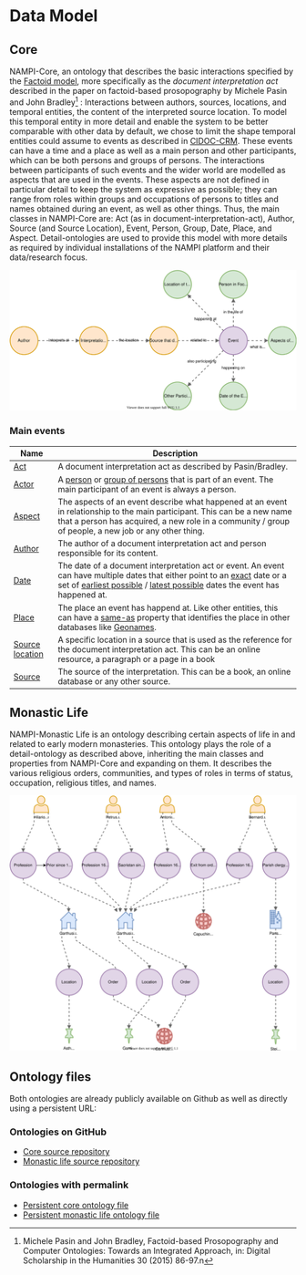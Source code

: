 # Data Model

## Core

NAMPI-Core, an ontology that describes the basic interactions specified by the
[Factoid model](https://www.kcl.ac.uk/factoid-prosopography/ontology), more
specifically as the _document interpretation act_ described in the paper on
factoid-based prosopography by Michele Pasin and John Bradley[^1] : Interactions
between authors, sources, locations, and temporal entities, the content of the
interpreted source location. To model this temporal entity in more detail and
enable the system to be better comparable with other data by default, we chose
to limit the shape temporal entities could assume to events as described in
[CIDOC-CRM](http://www.cidoc-crm.org/sites/default/files/Documents/cidoc_crm_version_5.0.4.html#_Toc310250716).
These events can have a time and a place as well as a main person and other
participants, which can be both persons and groups of persons. The interactions
between participants of such events and the wider world are modelled as aspects
that are used in the events. These aspects are not defined in particular detail
to keep the system as expressive as possible; they can range from roles within
groups and occupations of persons to titles and names obtained during an event,
as well as other things. Thus, the main classes in NAMPI-Core are: Act (as in
document-interpretation-act), Author, Source (and Source Location), Event,
Person, Group, Date, Place, and Aspect. Detail-ontologies are used to provide
this model with more details as required by individual installations of the
NAMPI platform and their data/research focus.

![Schematic model of the core data](data-scheme.svg)

### Main events

| Name                                                              | Description                                                                                                                                                                                                                                                                                                                                                                           |
| ----------------------------------------------------------------- | ------------------------------------------------------------------------------------------------------------------------------------------------------------------------------------------------------------------------------------------------------------------------------------------------------------------------------------------------------------------------------------- |
| [Act](http://purl.org/nampi/owl/core#act)                         | A document interpretation act as described by Pasin/Bradley.                                                                                                                                                                                                                                                                                                                          |
| [Actor](http://purl.org/nampi/owl/core#actor)                     | A [person](http://purl.org/nampi/owl/core#person) or [group of persons](http://purl.org/nampi/owl/core#group) that is part of an event. The main participant of an event is always a person.                                                                                                                                                                                          |
| [Aspect](http://purl.org/nampi/owl/core#aspect)                   | The aspects of an event describe what happened at an event in relationship to the main participant. This can be a new name that a person has acquired, a new role in a community / group of people, a new job or any other thing.                                                                                                                                                     |
| [Author](http://purl.org/nampi/owl/core#author)                   | The author of a document interpretation act and person responsible for its content.                                                                                                                                                                                                                                                                                                   |
| [Date](http://purl.org/nampi/owl/core#date)                       | The date of a document interpretation act or event. An event can have multiple dates that either point to an [exact](http://purl.org/nampi/owl/core#takes_place_on) date or a set of [earliest possible](http://purl.org/nampi/owl/core#takes_place_not_earlier_than) / [latest possible](http://purl.org/nampi/owl/core#takes_place_not_later_than) dates the event has happened at. |
| [Place](http://purl.org/nampi/owl/core#place)                     | The place an event has happend at. Like other entities, this can have a [same-as](http://purl.org/nampi/owl/core#same_as) property that identifies the place in other databases like [Geonames](https://www.geonames.org/).                                                                                                                                                           |
| [Source location](http://purl.org/nampi/owl/core#source_location) | A specific location in a source that is used as the reference for the document interpretation act. This can be an online resource, a paragraph or a page in a book                                                                                                                                                                                                                    |
| [Source](http://purl.org/nampi/owl/core#source)                   | The source of the interpretation. This can be a book, an online database or any other source.                                                                                                                                                                                                                                                                                         |

## Monastic Life

NAMPI-Monastic Life is an ontology describing certain aspects of life in and
related to early modern monasteries. This ontology plays the role of a
detail-ontology as described above, inheriting the main classes and properties
from NAMPI-Core and expanding on them. It describes the various religious
orders, communities, and types of roles in terms of status, occupation,
religious titles, and names.

![Overview of the monastic life event data network](mona-network.svg)

## Ontology files

Both ontologies are already publicly available on Github as well as directly
using a persistent URL:

### Ontologies on GitHub

- [Core source repository](https://github.com/nam-pi/core-owl)
- [Monastic life source repository](https://github.com/nam-pi/monastic-life-owl)

### Ontologies with permalink

- [Persistent core ontology file](https://purl.org/nampi/owl/core)
- [Persistent monastic life ontology file](https://purl.org/nampi/owl/monastic-life)

[^1]:
    Michele Pasin and John Bradley, Factoid-based Prosopography and Computer
    Ontologies: Towards an Integrated Approach, in: Digital Scholarship in the
    Humanities 30 (2015) 86-97.n

